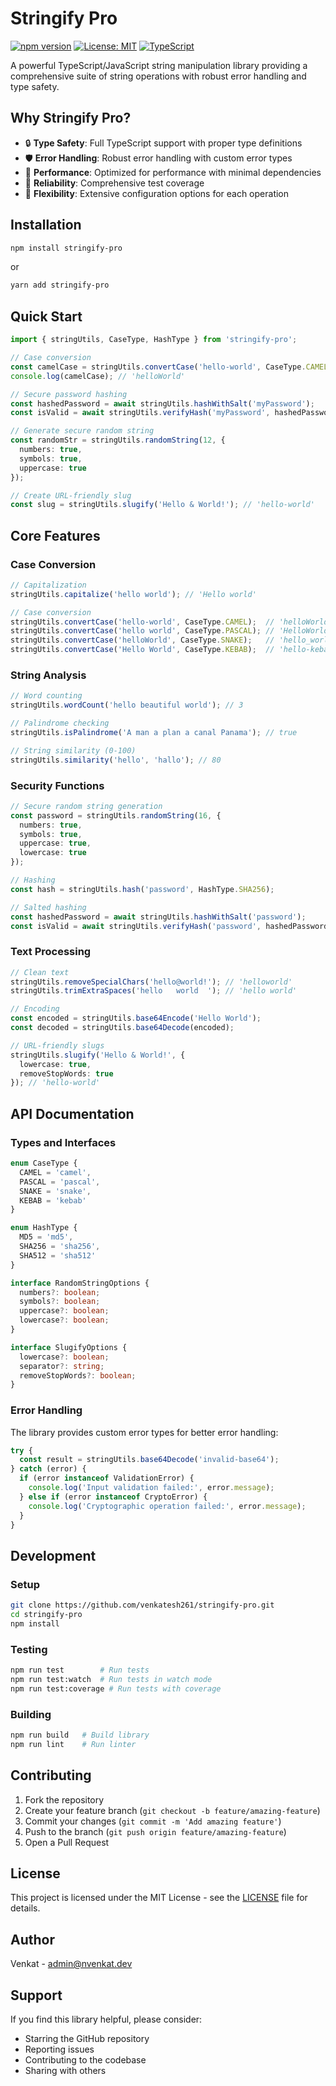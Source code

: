 # Stringify Pro

[![npm version](https://badge.fury.io/js/stringify-pro.svg)](https://badge.fury.io/js/stringify-pro)
[![License: MIT](https://img.shields.io/badge/License-MIT-yellow.svg)](https://opensource.org/licenses/MIT)
[![TypeScript](https://badges.frapsoft.com/typescript/code/typescript.svg?v=101)](https://github.com/ellerbrock/typescript-badges/)

A powerful TypeScript/JavaScript string manipulation library providing a comprehensive suite of string operations with robust error handling and type safety.

## Why Stringify Pro?

- 🔒 **Type Safety**: Full TypeScript support with proper type definitions
- 🛡️ **Error Handling**: Robust error handling with custom error types
- 🚀 **Performance**: Optimized for performance with minimal dependencies
- 💪 **Reliability**: Comprehensive test coverage
- 🔧 **Flexibility**: Extensive configuration options for each operation

## Installation

```bash
npm install stringify-pro
```

or

```bash
yarn add stringify-pro
```

## Quick Start

```typescript
import { stringUtils, CaseType, HashType } from 'stringify-pro';

// Case conversion
const camelCase = stringUtils.convertCase('hello-world', CaseType.CAMEL);
console.log(camelCase); // 'helloWorld'

// Secure password hashing
const hashedPassword = await stringUtils.hashWithSalt('myPassword');
const isValid = await stringUtils.verifyHash('myPassword', hashedPassword);

// Generate secure random string
const randomStr = stringUtils.randomString(12, {
  numbers: true,
  symbols: true,
  uppercase: true
});

// Create URL-friendly slug
const slug = stringUtils.slugify('Hello & World!'); // 'hello-world'
```

## Core Features

### Case Conversion
```typescript
// Capitalization
stringUtils.capitalize('hello world'); // 'Hello world'

// Case conversion
stringUtils.convertCase('hello-world', CaseType.CAMEL);  // 'helloWorld'
stringUtils.convertCase('hello world', CaseType.PASCAL); // 'HelloWorld'
stringUtils.convertCase('helloWorld', CaseType.SNAKE);   // 'hello_world'
stringUtils.convertCase('Hello World', CaseType.KEBAB);  // 'hello-kebab'
```

### String Analysis
```typescript
// Word counting
stringUtils.wordCount('hello beautiful world'); // 3

// Palindrome checking
stringUtils.isPalindrome('A man a plan a canal Panama'); // true

// String similarity (0-100)
stringUtils.similarity('hello', 'hallo'); // 80
```

### Security Functions
```typescript
// Secure random string generation
const password = stringUtils.randomString(16, {
  numbers: true,
  symbols: true,
  uppercase: true,
  lowercase: true
});

// Hashing
const hash = stringUtils.hash('password', HashType.SHA256);

// Salted hashing
const hashedPassword = await stringUtils.hashWithSalt('password');
const isValid = await stringUtils.verifyHash('password', hashedPassword);
```

### Text Processing
```typescript
// Clean text
stringUtils.removeSpecialChars('hello@world!'); // 'helloworld'
stringUtils.trimExtraSpaces('hello   world  '); // 'hello world'

// Encoding
const encoded = stringUtils.base64Encode('Hello World');
const decoded = stringUtils.base64Decode(encoded);

// URL-friendly slugs
stringUtils.slugify('Hello & World!', {
  lowercase: true,
  removeStopWords: true
}); // 'hello-world'
```

## API Documentation

### Types and Interfaces

```typescript
enum CaseType {
  CAMEL = 'camel',
  PASCAL = 'pascal',
  SNAKE = 'snake',
  KEBAB = 'kebab'
}

enum HashType {
  MD5 = 'md5',
  SHA256 = 'sha256',
  SHA512 = 'sha512'
}

interface RandomStringOptions {
  numbers?: boolean;
  symbols?: boolean;
  uppercase?: boolean;
  lowercase?: boolean;
}

interface SlugifyOptions {
  lowercase?: boolean;
  separator?: string;
  removeStopWords?: boolean;
}
```

### Error Handling

The library provides custom error types for better error handling:

```typescript
try {
  const result = stringUtils.base64Decode('invalid-base64');
} catch (error) {
  if (error instanceof ValidationError) {
    console.log('Input validation failed:', error.message);
  } else if (error instanceof CryptoError) {
    console.log('Cryptographic operation failed:', error.message);
  }
}
```

## Development

### Setup
```bash
git clone https://github.com/venkatesh261/stringify-pro.git
cd stringify-pro
npm install
```

### Testing
```bash
npm run test        # Run tests
npm run test:watch  # Run tests in watch mode
npm run test:coverage # Run tests with coverage
```

### Building
```bash
npm run build   # Build library
npm run lint    # Run linter
```

## Contributing

1. Fork the repository
2. Create your feature branch (`git checkout -b feature/amazing-feature`)
3. Commit your changes (`git commit -m 'Add amazing feature'`)
4. Push to the branch (`git push origin feature/amazing-feature`)
5. Open a Pull Request

## License

This project is licensed under the MIT License - see the [LICENSE](LICENSE) file for details.

## Author

Venkat - [admin@nvenkat.dev](mailto:venkat@nvenkat.dev)

## Support

If you find this library helpful, please consider:
- Starring the GitHub repository
- Reporting issues
- Contributing to the codebase
- Sharing with others